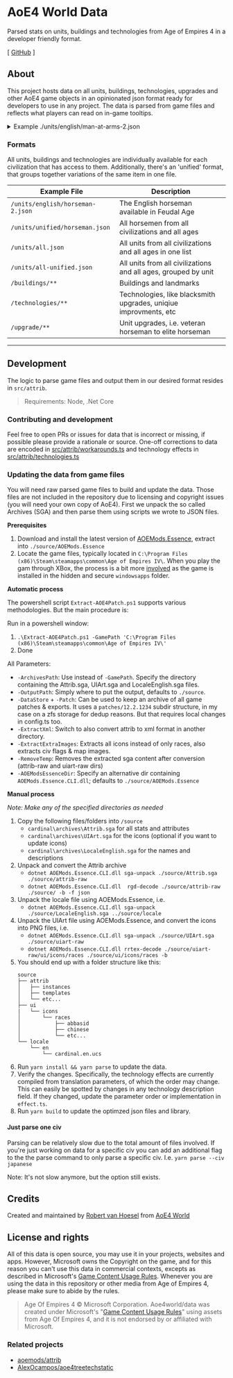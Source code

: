 # AoE4 World Data

Parsed stats on units, buildings and technologies from Age of Empires 4 in a developer friendly format.

[ [GitHub](https://github.com/aoe4world/data) ]

## About

This project hosts data on all units, buildings, technologies, upgrades and other AoE4 game objects in an opinionated json format ready for developers to use in any project. The data is parsed from game files and reflects what players can read on in-game tooltips.

<details>
<summary>
 Example ./units/english/man-at-arms-2.json
</summary>

```json
{
  "id": "man-at-arms-2",
  "baseId": "man-at-arms",
  "type": "unit",
  "name": "Early Man-at-Arms",
  "pbgid": 166404,
  "attribName": "unit_manatarms_2_eng",
  "age": 2,
  "civs": ["en"],
  "description": "Tough infantry with good damage.\n+ High armor\n- Slow movement\n- Countered by Knights, Lancers, and Crossbowmen",
  "classes": ["heavy", "melee", "infantry"],
  "displayClasses": ["Heavy Melee Infantry"],
  "unique": false,
  "costs": {
    "food": 100,
    "wood": 0,
    "stone": 0,
    "gold": 20,
    "total": 120,
    "popcap": 1,
    "time": 15
  },
  "producedBy": ["barracks", "the-white-tower", "keep", "berkshire-palace"],
  "icon": "https://data.aoe4world.com/images/units/man-at-arms-2.png",
  "hitpoints": 120,
  "weapons": [
    {
      "name": "Sword",
      "type": "melee",
      "damage": 10,
      "speed": 1.375,
      "range": {
        "min": 0,
        "max": 0.295
      },
      "modifiers": [],
      "durations": {
        "aim": 0,
        "windup": 0.5,
        "attack": 0.125,
        "winddown": 0.75,
        "reload": 0,
        "setup": 0,
        "teardown": 0,
        "cooldown": 0
      },
      "attribName": "weapon_manatarms_2",
      "pbgid": 129615
    },
    {
      "name": "Torch",
      "type": "fire",
      "damage": 10,
      "speed": 2.125,
      "range": {
        "min": 0,
        "max": 1.25
      },
      "modifiers": [],
      "durations": {
        "aim": 0,
        "windup": 0.75,
        "attack": 0.125,
        "winddown": 0,
        "reload": 0,
        "setup": 0,
        "teardown": 0,
        "cooldown": 1.25
      },
      "attribName": "weapon_torch",
      "pbgid": 123518
    }
  ],
  "armor": [
    {
      "type": "melee",
      "value": 3
    },
    {
      "type": "ranged",
      "value": 3
    }
  ],
  "sight": {
    "line": 36,
    "height": 10
  },
  "movement": {
    "speed": 1.125
  }
}
```
</details>


### Formats

All units, buildings and technologies are individually available for each civilization that has access to them. Additionally, there's an 'unified' format, that groups together variations of the same item in one file.

| Example File                     | Description                                                      |
| -------------------------------- | ---------------------------------------------------------------- |
| `/units/english/horseman-2.json` | The English horseman available in Feudal Age                     |
| `/units/unified/horseman.json`   | All horsemen from all civilizations and all ages                 |
| `/units/all.json`                | All units from all civilizations and all ages in one list        |
| `/units/all-unified.json`        | All units from all civilizations and all ages, grouped by unit   |
| `/buildings/**`                  | Buildings and landmarks                                          |
| `/technologies/**`               | Technologies, like blacksmith upgrades, uniqiue improvments, etc |
| `/upgrade/**`                    | Unit upgrades, i.e. veteran horseman to elite horseman           |

---

## Development
The logic to parse game files and output them in our desired format resides in `src/attrib`.

> Requirements: Node, .Net Core

### Contributing and development

Feel free to open PRs or issues for data that is incorrect or missing, if possible please provide a rationale or source. One-off corrections to data are encoded in [src/attrib/workarounds.ts](.src/attrib/workarounds.ts) and technology effects in [src/attrib/technologies.ts](./src/attrib/technologies.ts)

### Updating the data from game files
You will need raw parsed game files to build and update the data. Those files are not included in the repository due to licensing and copyright issues (you will need your own copy of AoE4). First we unpack the so called Archives (SGA) and then parse them using scripts we wrote to JSON files. 

**Prerequisites**

1. Download and install the latest version of [AOEMods.Essence](https://github.com/aoemods/AOEMods.Essence/releases), extract into `./source/AOEMods.Essence`
2. Locate the game files, typically located in `C:\Program Files (x86)\Steam\steamapps\common\Age of Empires IV\`. When you play the gam through XBox, the process is a bit more [involved](https://answers.microsoft.com/en-us/xbox/forum/all/where-do-xbox-gamepass-games-install-to-on-pcs/845ceb04-fea7-4fde-b001-8b63fa52df7b#:~:text=yes%20its%20normal,the%20hidden%20folders) as the game is installed in the hidden and secure `windowsapps` folder.

**Automatic process**

The powershell script `Extract-AOE4Patch.ps1` supports various methodologies. But the main procedure is:

Run in a powershell window:

1. `.\Extract-AOE4Patch.ps1 -GamePath 'C:\Program Files (x86)\Steam\steamapps\common\Age of Empires IV\'`
2. Done

All Parameters:
- `-ArchivesPath`: Use instead of `-GamePath`. Specify the directory containing the Attrib.sga, UIArt.sga and LocaleEnglish.sga files.
- `-OutputPath`: Simply where to put the output, defaults to `./source`.
- `-DataStore` + `-Patch`: Can be used to keep an archive of all game patches & exports. It uses a `patches/12.2.1234` subdir structure, in my case on a zfs storage for dedup reasons. But that requires local changes in config.ts too.
- `-ExtractXml`: Switch to also convert attrib to xml format in another directory.
- `-ExtractExtraImages`: Extracts all icons instead of only races, also extracts civ flags & map images.
- `-RemoveTemp`: Removes the extracted sga content after conversion (attrib-raw and uiart-raw dirs)
- `-AOEModsEssenceDir`: Specify an alternative dir containing `AOEMods.Essence.CLI.dll`; defaults to `./source/AOEMods.Essence`

**Manual process**

*Note: Make any of the specified directories as needed*

1. Copy the following files/folders into `/source`
   - `cardinal\archives\Attrib.sga` for all stats and attributes
   - `cardinal\archives\UIArt.sga` for the icons (optional if you want to update icons)
   - `cardinal\archives\LocaleEnglish.sga` for the names and descriptions
2. Unpack and convert the Attrib archive
   - `dotnet AOEMods.Essence.CLI.dll sga-unpack ./source/Attrib.sga ./source/attrib-raw`
   - `dotnet AOEMods.Essence.CLI.dll  rgd-decode ./source/attrib-raw ./source/ -b -f json`
3. Unpack the locale file using AOEMods.Essence, i.e.
   - `dotnet AOEMods.Essence.CLI.dll sga-unpack ./source/LocaleEnglish.sga ../source/locale`
4. Unpack the UIArt file using AOEMods.Essence, and convert the icons into PNG files, i.e.
   - `dotnet AOEMods.Essence.CLI.dll sga-unpack ./source/UIArt.sga ./source/uiart-raw`
   - `dotnet AOEMods.Essence.CLI.dll rrtex-decode ./source/uiart-raw/ui/icons/races ./source/ui/icons/races -b`
5. You should end up with a folder structure like this:
   ```
   source
   ├── attrib
   │   ├── instances
   │   ├── templates
   │   └── etc...
   ├── ui
   |   └── icons
   │       └── races
   │           ├── abbasid
   │           ├── chinese
   │           └── etc...
   └── locale
       └── en
           └── cardinal.en.ucs
   ```
7. Run `yarn install && yarn parse` to update the data.
8. Verify the changes. Specifically, the technology effects are currently compiled from translation parameters, of which the order may change. This can easily be spotted by changes in any technology description field. If they changed, update the parameter order or implementation in `effect.ts`.
9. Run `yarn build` to update the optimzed json files and library.

#### Just parse one civ
Parsing can be relatively slow due to the total amount of files involved. If you're just working on data for a specific civ you can add an additional flag to the the parse command to only parse a specific civ. I.e. `yarn parse --civ japanese`

Note: It's not slow anymore, but the option still exists.

## Credits

Created and maintained by [Robert van Hoesel](https://github.com/robertvanhoesel) from [AoE4 World](https://github.com/aoe4world) 

## License and rights

All of this data is open source, you may use it in your projects, websites and apps. However, Microsoft owns the Copyright on the game, and for this reason you can't use this data in commercial contexts, excepts as described in Microsoft's [Game Content Usage Rules](https://www.xbox.com/en-US/developers/rules). Whenever you are using the data in this repository or other media from Age of Empires 4, please make sure to abide by the rules.

> Age Of Empires 4 © Microsoft Corporation.
> Aoe4world/data was created under Microsoft's "[Game Content Usage Rules](https://www.xbox.com/en-US/developers/rules)" using assets from Age Of Empires 4, and it is not endorsed by or affiliated with Microsoft.

### Related projects

- [aoemods/attrib](https://github.com/aoemods/attrib)
- [AlexOcampos/aoe4treetechstatic](https://github.com/AlexOcampos/aoe4treetechstatic)

